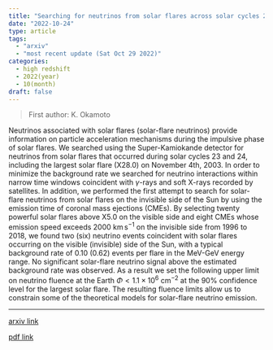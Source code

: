 ```yaml
---
title: "Searching for neutrinos from solar flares across solar cycles 23 and 24 with the Super-Kamiokande detector"
date: "2022-10-24"
type: article
tags:
  - "arxiv"
  - "most recent update (Sat Oct 29 2022)"
categories:
  - high redshift
  - 2022(year)
  - 10(month)
draft: false
---
```


> First author: K. Okamoto

 Neutrinos associated with solar flares (solar-flare neutrinos) provide
information on particle acceleration mechanisms during the impulsive phase of
solar flares. We searched using the Super-Kamiokande detector for neutrinos
from solar flares that occurred during solar cycles $23$ and $24$, including
the largest solar flare (X28.0) on November 4th, 2003. In order to minimize the
background rate we searched for neutrino interactions within narrow time
windows coincident with $\gamma$-rays and soft X-rays recorded by satellites.
In addition, we performed the first attempt to search for solar-flare neutrinos
from solar flares on the invisible side of the Sun by using the emission time
of coronal mass ejections (CMEs). By selecting twenty powerful solar flares
above X5.0 on the visible side and eight CMEs whose emission speed exceeds
$2000$ $\mathrm{km \, s^{-1}}$ on the invisible side from 1996 to 2018, we
found two (six) neutrino events coincident with solar flares occurring on the
visible (invisible) side of the Sun, with a typical background rate of $0.10$
($0.62$) events per flare in the MeV-GeV energy range. No significant
solar-flare neutrino signal above the estimated background rate was observed.
As a result we set the following upper limit on neutrino fluence at the Earth
$\mathit{\Phi}<1.1\times10^{6}$ $\mathrm{cm^{-2}}$ at the $90\%$ confidence
level for the largest solar flare. The resulting fluence limits allow us to
constrain some of the theoretical models for solar-flare neutrino emission.

---
[arxiv link](http://arxiv.org/abs/2210.12948v2)

[pdf link](http://arxiv.org/pdf/2210.12948v2)